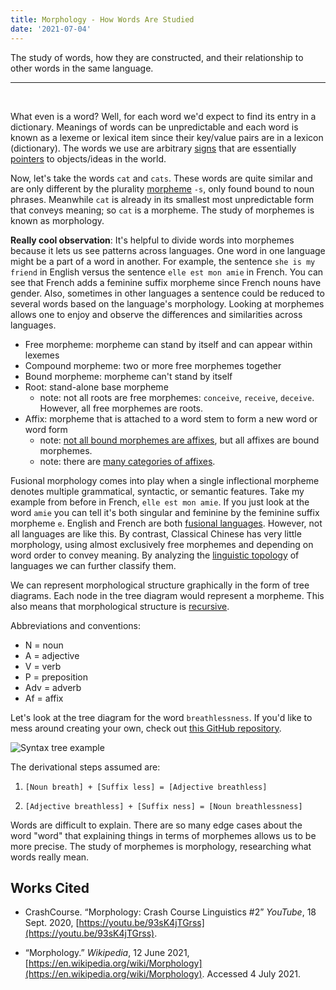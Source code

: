 ```yaml
---
title: Morphology - How Words Are Studied
date: '2021-07-04'
---
```


The study of words, how they are constructed, and their relationship to other words in the same language.

---
<br>

What even is a word? Well, for each word we'd expect to find its entry in a dictionary. Meanings of words can be unpredictable and each word is known as a lexeme or lexical item since their key/value pairs are in a lexicon (dictionary). The words we use are arbitrary [signs](https://en.wikipedia.org/wiki/Sign_(semiotics)) that are essentially [pointers](https://en.wikipedia.org/wiki/Pointer_(computer_programming)) to objects/ideas in the world.

Now, let's take the words `cat` and `cats`. These words are quite similar and are only different by the plurality [morpheme](https://en.wikipedia.org/wiki/Morpheme) `-s`, only found bound to noun phrases. Meanwhile `cat` is already in its smallest most unpredictable form that conveys meaning; so `cat` is a morpheme. The study of morphemes is known as morphology.

**Really cool observation**: It's helpful to divide words into morphemes because it lets us see patterns across languages. One word in one language might be a part of a word in another. For example, the sentence `she is my friend` in English versus the sentence `elle est mon amie` in French. You can see that French adds a feminine suffix morpheme since French nouns have gender. Also, sometimes in other languages a sentence could be reduced to several words based on the language's morphology. Looking at morphemes allows one to enjoy and observe the differences and similarities across languages.

- Free morpheme: morpheme can stand by itself and can appear within lexemes
- Compound morpheme: two or more free morphemes together
- Bound morpheme: morpheme can't stand by itself
- Root: stand-alone base morpheme
    - note: not all roots are free morphemes: `conceive`, `receive`, `deceive`. However, all free morphemes are roots.
- Affix: morpheme that is attached to a word stem to form a new word or word form
    - note: [not all bound morphemes are affixes](https://en.wikipedia.org/wiki/Cranberry_morpheme), but all affixes are bound morphemes.
    - note: there are [many categories of affixes](https://en.wikipedia.org/wiki/Affix).

Fusional morphology comes into play when a single inflectional morpheme denotes multiple grammatical, syntactic, or semantic features. Take my example from before in French, `elle est mon amie`. If you just look at the word `amie` you can tell it's both singular and feminine by the feminine suffix morpheme `e`. English and French are both [fusional languages](https://en.wikipedia.org/wiki/Fusional_language). However, not all languages are like this. By contrast, Classical Chinese has very little morphology, using almost exclusively free morphemes and depending on word order to convey meaning. By analyzing the [linguistic topology](https://en.wikipedia.org/wiki/Linguistic_typology) of languages we can further classify them.

We can represent morphological structure graphically in the form of tree diagrams. Each node in the tree diagram would represent a morpheme. This also means that morphological structure is [recursive](https://en.wikipedia.org/wiki/Recursion).

Abbreviations and conventions:
- N = noun
- A = adjective
- V = verb
- P = preposition
- Adv = adverb
- Af = affix

Let's look at the tree diagram for the word `breathlessness`. If you'd like to mess around creating your own, check out [this GitHub repository](https://github.com/maxwelldemaio/jssyntaxtree).

![Syntax tree example](https://maxwelldemaio.github.io/blog/assets/syntax_tree.png)

The derivational steps assumed are:
1. `[Noun breath] + [Suffix less] = [Adjective breathless]`

2. `[Adjective breathless] + [Suffix ness] = [Noun breathlessness]`

Words are difficult to explain. There are so many edge cases about the word "word" that explaining things in terms of morphemes allows us to be more precise. The study of morphemes is morphology, researching what words really mean.

## Works Cited
- CrashCourse. “Morphology: Crash Course Linguistics #2” *YouTube*, 18 Sept. 2020, [https://youtu.be/93sK4jTGrss](https://youtu.be/93sK4jTGrss).

- “Morphology.” *Wikipedia*, 12 June 2021, [https://en.wikipedia.org/wiki/Morphology](https://en.wikipedia.org/wiki/Morphology). Accessed 4 July 2021.